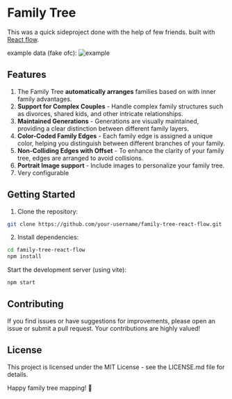 # Family Tree
This was a quick sideproject done with the help of few friends. 
built with [React flow](https://github.com/xyflow/xyflow).

example data (fake ofc):
![example](https://github.com/fokolo/family-tree/blob/main/docs/main.png)

## Features
1. The Family Tree **automatically arranges** families based on with inner family advantages.
2. **Support for Complex Couples** - Handle complex family structures such as divorces, shared kids, and other intricate relationships.
3. **Maintained Generations** - Generations are visually maintained, providing a clear distinction between different family layers.
4. **Color-Coded Family Edges** - Each family edge is assigned a unique color, helping you distinguish between different branches of your family. 
5. **Non-Colliding Edges with Offset** - To enhance the clarity of your family tree, edges are arranged to avoid collisions.
6. **Portrait Image support** - Include images to personalize your family tree.
7. Very configurable

## Getting Started
1. Clone the repository:

```bash
git clone https://github.com/your-username/family-tree-react-flow.git
```

2. Install dependencies:

```bash
cd family-tree-react-flow
npm install
```

Start the development server (using vite):

```bash
npm start
```

## Contributing
If you find issues or have suggestions for improvements, please open an issue or submit a pull request. Your contributions are highly valued!

## License
This project is licensed under the MIT License - see the LICENSE.md file for details.

Happy family tree mapping! 🌳







